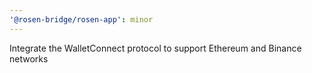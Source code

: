 ```yaml
---
'@rosen-bridge/rosen-app': minor
---
```


Integrate the WalletConnect protocol to support Ethereum and Binance networks
